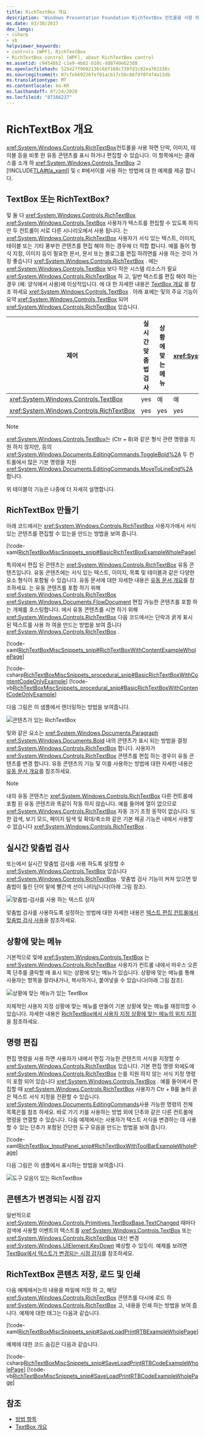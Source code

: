 ```yaml
---
title: RichTextBox 개요
description: 'Windows Presentation Foundation RichTextBox 컨트롤을 사용 하 여 사용자가 텍스트, 이미지, 테이블 등의 콘텐츠를 표시 하거나 편집 하는 방법을 알아봅니다. XAML 및 c # 예제를 참조 하세요.'
ms.date: 03/30/2017
dev_langs:
- csharp
- vb
helpviewer_keywords:
- controls [WPF], RichTextBox
- RichTextBox control [WPF], about RichTextBox control
ms.assetid: c94548b2-c1e9-4b62-b10c-dd8740eb23d8
ms.openlocfilehash: 525e27f9602136c68f160c738fd1c92ea761536c
ms.sourcegitcommit: 87cfeb69226fef01acb17c56c86f978f4f4a13db
ms.translationtype: MT
ms.contentlocale: ko-KR
ms.lasthandoff: 07/24/2020
ms.locfileid: "87166237"
---
```

# <a name="richtextbox-overview"></a>RichTextBox 개요

<xref:System.Windows.Controls.RichTextBox>컨트롤을 사용 하면 단락, 이미지, 테이블 등을 비롯 한 유동 콘텐츠를 표시 하거나 편집할 수 있습니다. 이 항목에서는 클래스를 소개 하 <xref:System.Windows.Controls.TextBox> 고 [!INCLUDE[TLA#tla_xaml](../../../../includes/tlasharptla-xaml-md.md)] 및 c #에서이를 사용 하는 방법에 대 한 예제를 제공 합니다.

<a name="textbox_or_richtextbox"></a>

## <a name="textbox-or-richtextbox"></a>TextBox 또는 RichTextBox?

및 둘 다 <xref:System.Windows.Controls.RichTextBox> <xref:System.Windows.Controls.TextBox> 사용자가 텍스트를 편집할 수 있도록 하지만 두 컨트롤이 서로 다른 시나리오에서 사용 됩니다. 는 <xref:System.Windows.Controls.RichTextBox> 사용자가 서식 있는 텍스트, 이미지, 테이블 또는 기타 풍부한 콘텐츠를 편집 해야 하는 경우에 더 적합 합니다. 예를 들어 형식 지정, 이미지 등이 필요한 문서, 문서 또는 블로그를 편집 하려면를 사용 하는 것이 가장 좋습니다 <xref:System.Windows.Controls.RichTextBox> . 에는 <xref:System.Windows.Controls.TextBox> 보다 작은 시스템 리소스가 필요 <xref:System.Windows.Controls.RichTextBox> 하 고, 일반 텍스트를 편집 해야 하는 경우 (예: 양식에서 사용)에 이상적입니다. 에 대 한 자세한 내용은 [TextBox 개요](textbox-overview.md) 를 참조 하세요 <xref:System.Windows.Controls.TextBox> . 아래 표에는 및의 주요 기능이 요약 <xref:System.Windows.Controls.TextBox> 되어 <xref:System.Windows.Controls.RichTextBox> 있습니다.

|제어|실시간 맞춤법 검사|상황에 맞는 메뉴|명령 서식 지정 <xref:System.Windows.Documents.EditingCommands.ToggleBold%2A> (Ctr + B)|<xref:System.Windows.Documents.FlowDocument>이미지, 단락, 테이블 등의 콘텐츠|
|-------------|------------------------------|------------------|------------------------------------------------------------------------------------------------------------------------------------------------------------------------------------------------------|--------------------------------------------------------------------------------------------------------------------------------------------------------------------------------------------------|
|<xref:System.Windows.Controls.TextBox>|yes|예|예|아니요.|
|<xref:System.Windows.Controls.RichTextBox>|yes|yes|yes|예|

> [!NOTE]
> <xref:System.Windows.Controls.TextBox>는 (Ctr + B)와 같은 형식 관련 명령을 지원 하지 않지만, 등의 <xref:System.Windows.Documents.EditingCommands.ToggleBold%2A> 두 컨트롤에서 많은 기본 명령을 지원 <xref:System.Windows.Documents.EditingCommands.MoveToLineEnd%2A> 합니다.

위 테이블의 기능은 나중에 더 자세히 설명합니다.

<a name="creating_a_richtextbox"></a>

## <a name="creating-a-richtextbox"></a>RichTextBox 만들기

아래 코드에서는 <xref:System.Windows.Controls.RichTextBox> 사용자가에서 서식 있는 콘텐츠를 편집할 수 있는을 만드는 방법을 보여 줍니다.

[!code-xaml[RichTextBoxMiscSnippets_snip#BasicRichTextBoxExampleWholePage](~/samples/snippets/csharp/VS_Snippets_Wpf/RichTextBoxMiscSnippets_snip/CSharp/BasicRichTextBoxExample.xaml#basicrichtextboxexamplewholepage)]

특히에서 편집 된 콘텐츠는 <xref:System.Windows.Controls.RichTextBox> 유동 콘텐츠입니다. 유동 콘텐츠에는 서식 있는 텍스트, 이미지, 목록 및 테이블과 같은 다양한 요소 형식이 포함될 수 있습니다. 유동 문서에 대한 자세한 내용은 [유동 문서 개요](../advanced/flow-document-overview.md)를 참조하세요. 는 유동 콘텐츠를 포함 하기 위해 <xref:System.Windows.Controls.RichTextBox> <xref:System.Windows.Documents.FlowDocument> 편집 가능한 콘텐츠를 포함 하는 개체를 호스팅합니다. 에서 유동 콘텐츠를 시연 하기 위해 <xref:System.Windows.Controls.RichTextBox> 다음 코드에서는 단락과 굵게 표시 된 텍스트를 사용 하 여을 만드는 방법을 보여 줍니다 <xref:System.Windows.Controls.RichTextBox> .

[!code-xaml[RichTextBoxMiscSnippets_snip#RichTextBoxWithContentExampleWholePage](~/samples/snippets/csharp/VS_Snippets_Wpf/RichTextBoxMiscSnippets_snip/CSharp/RichTextBoxWithContentExample.xaml#richtextboxwithcontentexamplewholepage)]

[!code-csharp[RichTextBoxMiscSnippets_procedural_snip#BasicRichTextBoxWithContentCodeOnlyExample](~/samples/snippets/csharp/VS_Snippets_Wpf/RichTextBoxMiscSnippets_procedural_snip/CSharp/BasicRichTextBoxWithContentExample.cs#basicrichtextboxwithcontentcodeonlyexample)]
[!code-vb[RichTextBoxMiscSnippets_procedural_snip#BasicRichTextBoxWithContentCodeOnlyExample](~/samples/snippets/visualbasic/VS_Snippets_Wpf/RichTextBoxMiscSnippets_procedural_snip/visualbasic/basicrichtextboxwithcontentexample.vb#basicrichtextboxwithcontentcodeonlyexample)]

다음 그림은 이 샘플에서 렌더링하는 방법을 보여줍니다.

![콘텐츠가 있는 RichTextBox](./media/editing-richtextbox-with-content.png "Editing_RichTextBox_with_Content")

및와 같은 요소는 <xref:System.Windows.Documents.Paragraph> <xref:System.Windows.Documents.Bold> 내의 콘텐츠가 표시 되는 방법을 결정 <xref:System.Windows.Controls.RichTextBox> 합니다. 사용자가 <xref:System.Windows.Controls.RichTextBox> 콘텐츠를 편집 하는 경우이 유동 콘텐츠를 변경 합니다. 유동 콘텐츠의 기능 및 이를 사용하는 방법에 대한 자세한 내용은 [유동 문서 개요](../advanced/flow-document-overview.md)를 참조하세요.

> [!NOTE]
> 내의 유동 콘텐츠는 <xref:System.Windows.Controls.RichTextBox> 다른 컨트롤에 포함 된 유동 콘텐츠와 똑같이 작동 하지 않습니다. 예를 들어에 열이 없으므로 <xref:System.Windows.Controls.RichTextBox> 자동 크기 조정 동작이 없습니다. 또한 검색, 보기 모드, 페이지 탐색 및 확대/축소와 같은 기본 제공 기능은 내에서 사용할 수 없습니다 <xref:System.Windows.Controls.RichTextBox> .

<a name="realtime_spellechecking"></a>

## <a name="real-time-spell-checking"></a>실시간 맞춤법 검사

또는에서 실시간 맞춤법 검사를 사용 하도록 설정할 수 <xref:System.Windows.Controls.TextBox> 있습니다 <xref:System.Windows.Controls.RichTextBox> . 맞춤법 검사 기능이 켜져 있으면 맞춤법이 틀린 단어 밑에 빨간색 선이 나타납니다(아래 그림 참조).

![맞춤법&#45;검사를 사용 하는 텍스트 상자](./media/editing-textbox-with-spellchecking.png "Editing_TextBox_with_Spellchecking")

맞춤법 검사를 사용하도록 설정하는 방법에 대한 자세한 내용은 [텍스트 편집 컨트롤에서 맞춤법 검사 사용](how-to-enable-spell-checking-in-a-text-editing-control.md)을 참조하세요.

<a name="context_menu"></a>

## <a name="context-menu"></a>상황에 맞는 메뉴

기본적으로 및에 <xref:System.Windows.Controls.TextBox> 는 <xref:System.Windows.Controls.RichTextBox> 사용자가 컨트롤 내에서 마우스 오른쪽 단추를 클릭할 때 표시 되는 상황에 맞는 메뉴가 있습니다. 상황에 맞는 메뉴를 통해 사용자는 항목을 잘라내거나, 복사하거나, 붙여넣을 수 있습니다(아래 그림 참조).

![상황에 맞는 메뉴가 있는 TextBox](./media/editing-textbox-with-context-menu.png "Editing_TextBox_with_Context_Menu")

자체적인 사용자 지정 상황에 맞는 메뉴를 만들어 기본 상황에 맞는 메뉴를 재정의할 수 있습니다. 자세한 내용은 [RichTextBox에서 사용자 지정 상황에 맞는 메뉴의 위치 지정](how-to-position-a-custom-context-menu-in-a-richtextbox.md)을 참조하세요.

<a name="detect_when_content_changes"></a>

## <a name="editing-commands"></a>명령 편집

편집 명령을 사용 하면 사용자가 내에서 편집 가능한 콘텐츠의 서식을 지정할 수 <xref:System.Windows.Controls.RichTextBox> 있습니다. 기본 편집 명령 외에도에 <xref:System.Windows.Controls.RichTextBox> 는를 지원 하지 않는 서식 지정 명령이 포함 되어 있습니다 <xref:System.Windows.Controls.TextBox> . 예를 들어에서 편집할 때 <xref:System.Windows.Controls.RichTextBox> 사용자가 Ctr + B를 눌러 굵은 텍스트 서식 지정을 전환할 수 있습니다. <xref:System.Windows.Documents.EditingCommands>사용 가능한 명령의 전체 목록은를 참조 하세요. 바로 가기 키를 사용하는 방법 외에 단추와 같은 다른 컨트롤에 명령을 연결할 수 있습니다. 다음 예제에서는 사용자가 텍스트 서식을 변경하는 데 사용할 수 있는 단추가 포함된 간단한 도구 모음을 만드는 방법을 보여 줍니다.

[!code-xaml[RichTextBox_InputPanel_snip#RichTextBoxWithToolBarExampleWholePage](~/samples/snippets/csharp/VS_Snippets_Wpf/RichTextBox_InputPanel_snip/CS/Window1.xaml#richtextboxwithtoolbarexamplewholepage)]

다음 그림은 이 샘플에서 표시하는 방법을 보여줍니다.

![도구 모음이 있는 RichTextBox](./media/editing-richtextbox-with-toobar.gif "Editing_RichTextBox_with_TooBar")

<a name="editing_commands"></a>

## <a name="detect-when-content-changes"></a>콘텐츠가 변경되는 시점 감지

일반적으로 <xref:System.Windows.Controls.Primitives.TextBoxBase.TextChanged> 때마다 검색에 사용할 이벤트의 텍스트를 <xref:System.Windows.Controls.TextBox> 또는 <xref:System.Windows.Controls.RichTextBox> 대신 변경 <xref:System.Windows.UIElement.KeyDown> 예상할 수 있듯이. 예제를 보려면 [TextBox에서 텍스트가 변경되는 시점 감지](how-to-detect-when-text-in-a-textbox-has-changed.md)를 참조하세요.

<a name="save_load_and_print_richtextbox_content"></a>

## <a name="save-load-and-print-richtextbox-content"></a>RichTextBox 콘텐츠 저장, 로드 및 인쇄

다음 예제에서는의 내용을 파일에 저장 하 고, 해당 <xref:System.Windows.Controls.RichTextBox> 콘텐츠를 다시에 로드 하 <xref:System.Windows.Controls.RichTextBox> 고, 내용을 인쇄 하는 방법을 보여 줍니다. 예제에 대한 태그는 다음과 같습니다.

[!code-xaml[RichTextBoxMiscSnippets_snip#SaveLoadPrintRTBExampleWholePage](~/samples/snippets/csharp/VS_Snippets_Wpf/RichTextBoxMiscSnippets_snip/CSharp/SaveLoadPrintRTB.xaml#saveloadprintrtbexamplewholepage)]

예제에 대한 코드 숨김은 다음과 같습니다.

[!code-csharp[RichTextBoxMiscSnippets_snip#SaveLoadPrintRTBCodeExampleWholePage](~/samples/snippets/csharp/VS_Snippets_Wpf/RichTextBoxMiscSnippets_snip/CSharp/SaveLoadPrintRTB.xaml.cs#saveloadprintrtbcodeexamplewholepage)]
[!code-vb[RichTextBoxMiscSnippets_snip#SaveLoadPrintRTBCodeExampleWholePage](~/samples/snippets/visualbasic/VS_Snippets_Wpf/RichTextBoxMiscSnippets_snip/VisualBasic/SaveLoadPrintRTB.xaml.vb#saveloadprintrtbcodeexamplewholepage)]

## <a name="see-also"></a>참조

- [방법 항목](richtextbox-how-to-topics.md)
- [TextBox 개요](textbox-overview.md)
